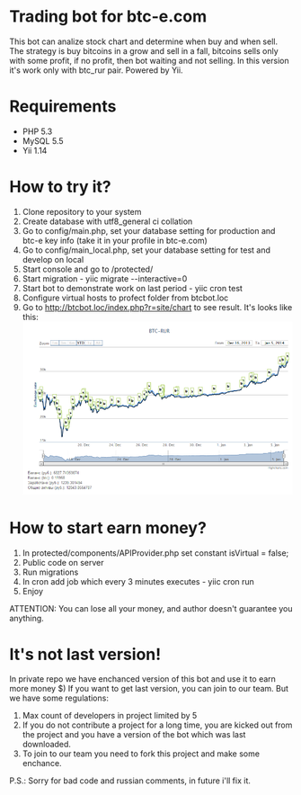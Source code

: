 Trading bot for btc-e.com
=========================

This bot can analize stock chart and determine when buy and when sell.
The strategy is buy bitcoins in a grow and sell in a fall, bitcoins sells only with some profit, if no profit, then bot waiting and not selling.
In this version it's work only with btc_rur pair.
Powered by Yii.

Requirements
============
- PHP 5.3
- MySQL 5.5
- Yii 1.14

How to try it?
===============
1. Clone repository to your system
2. Create database with utf8_general ci collation 
3. Go to config/main.php, set your database setting for production and btc-e key info (take it in your profile in btc-e.com)
4. Go to config/main_local.php, set your database setting for test and develop on local
5. Start console and go to /protected/
6. Start migration - yiic migrate --interactive=0
7. Start bot to demonstrate work on last period - yiic cron test
8. Configure virtual hosts to profect folder from btcbot.loc
9. Go to http://btcbot.loc/index.php?r=site/chart to see result. It's looks like this:
![](demo.png)

How to start earn money?
=======================
1. In protected/components/APIProvider.php set constant isVirtual = false;
2. Public code on server
3. Run migrations
4. In cron add job which every 3 minutes executes - yiic cron run
5. Enjoy
 
ATTENTION: You can lose all your money, and author doesn't guarantee you anything.
 
 
It's not last version!
=====================
 
In private repo we have enchanced version of this bot and use it to earn more money $) 
If you want to get last version, you can join to our team.
But we have some regulations:
1) Max count of developers in project limited by 5
2) If you do not contribute a project for a long time, you are kicked out from the project and you have a version of the bot which was last downloaded.
3) To join to our team you need to fork this project and make some enchance. 

P.S.: Sorry for bad code and russian comments, in future i'll fix it.

